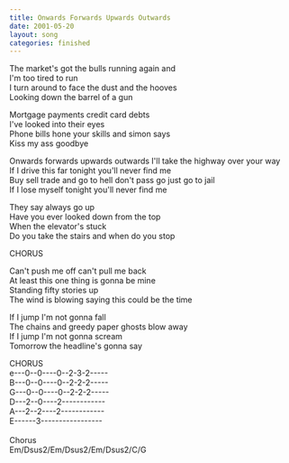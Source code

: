 ```yaml
---
title: Onwards Forwards Upwards Outwards
date: 2001-05-20
layout: song
categories: finished
---
```

The market's got the bulls running again and  
I'm too tired to run  
I turn around to face the dust and the hooves  
Looking down the barrel of a gun

Mortgage payments credit card debts  
I've looked into their eyes  
Phone bills hone your skills and simon says  
Kiss my ass goodbye

<div class="chorus">
  Onwards forwards upwards outwards I'll take the highway over your way<br/>
  If I drive this far tonight you'll never find me<br/>
  Buy sell trade and go to hell don't pass go just go to jail<br/>
  If I lose myself tonight you'll never find me
</div>

They say always go up  
Have you ever looked down from the top  
When the elevator's stuck  
Do you take the stairs and when do you stop

<div class="chorus">CHORUS</div>

Can't push me off can't pull me back  
At least this one thing is gonna be mine  
Standing fifty stories up  
The wind is blowing saying this could be the time

If I jump I'm not gonna fall  
The chains and greedy paper ghosts blow away  
If I jump I'm not gonna scream  
Tomorrow the headline's gonna say

<div class="chorus">CHORUS</div>

<div class="chords">
e---0--0----0--2-3-2-----<br/>
B---0--0----0--2-2-2-----<br/>
G---0--0----0--2-2-2-----<br/>
D---2--0----2------------<br/>
A---2--2----2------------<br/>
E------3-----------------<br/>
<br/>
Chorus<br/>
Em/Dsus2/Em/Dsus2/Em/Dsus2/C/G
</div>
